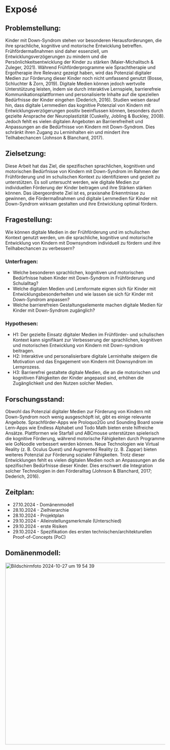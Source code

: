 # Exposé
## Problemstellung:
Kinder mit Down-Syndrom stehen vor besonderen Herausforderungen, die ihre sprachliche, kognitive und motorische Entwicklung betreffen. Frühfördermaßnahmen sind daher essenziell, um Entwicklungsverzögerungen zu mindern und die Persönlichkeitsentwicklung der Kinder zu stärken (Maier-Michalitsch & Zuleger, 2021). Während Frühförderprogramme wie Sprachtherapie und Ergotherapie ihre Relevanz gezeigt haben, wird das Potenzial digitaler Medien zur Förderung dieser Kinder noch nicht umfassend genutzt (Bosse, Schluchter & Zorn, 2019). Digitale Medien können jedoch wertvolle Unterstützung leisten, indem sie durch interaktive Lernspiele, barrierefreie Kommunikationsplattformen und personalisierte Inhalte auf die speziellen Bedürfnisse der Kinder eingehen (Dederich, 2016). Studien weisen darauf hin, dass digitale Lernmedien das kognitive Potenzial von Kindern mit Entwicklungsverzögerungen positiv beeinflussen können, besonders durch gezielte Ansprache der Neuroplastizität (Cuskelly, Jobling & Buckley, 2008). Jedoch fehlt es vielen digitalen Angeboten an Barrierefreiheit und Anpassungen an die Bedürfnisse von Kindern mit Down-Syndrom. Dies schränkt ihren Zugang zu Lerninhalten ein und mindert ihre Teilhabechancen (Johnson & Blanchard, 2017).

## Zielsetzung:
Diese Arbeit hat das Ziel, die spezifischen sprachlichen, kognitiven und motorischen Bedürfnisse von Kindern mit Down-Syndrom im Rahmen der Frühförderung und im schulischen Kontext zu identifizieren und gezielt zu unterstützen. Es soll untersucht werden, wie digitale Medien zur individuellen Förderung der Kinder beitragen und ihre Stärken stärken können. Das übergeordnete Ziel ist es, praxisnahe Erkenntnisse zu gewinnen, die Fördermaßnahmen und digitale Lernmedien für Kinder mit Down-Syndrom wirksam gestalten und ihre Entwicklung optimal fördern.

## Fragestellung:
Wie können digitale Medien in der Frühförderung und im schulischen Kontext genutzt werden, um die sprachliche, kognitive und motorische Entwicklung von Kindern mit Downsyndrom individuell zu fördern und ihre Teilhabechancen zu verbessern?

### Unterfragen:
- Welche besonderen sprachlichen, kognitiven und motorischen Bedürfnisse haben Kinder mit Down-Syndrom in Frühförderung und Schulalltag?
- Welche digitalen Medien und Lernformate eignen sich für Kinder mit Entwicklungsbesonderheiten und wie lassen sie sich für Kinder mit Down-Syndrom anpassen?
- Welche barrierefreien Gestaltungselemente machen digitale Medien für Kinder mit Down-Syndrom zugänglich?

### Hypothesen:
- H1: Der gezielte Einsatz digitaler Medien im Frühförder- und schulischen Kontext kann signifikant zur Verbesserung der sprachlichen, kognitiven und motorischen Entwicklung von Kindern mit Down-syndrom beitragen.
- H2: Interaktive und personalisierbare digitale Lerninhalte steigern die Motivation und das Engagement von Kindern mit Downsyndrom im Lernprozess.
- H3: Barrierefrei gestaltete digitale Medien, die an die motorischen und kognitiven Fähigkeiten der Kinder angepasst sind, erhöhen die Zugänglichkeit und den Nutzen solcher Medien.

## Forschungsstand:
Obwohl das Potenzial digitaler Medien zur Förderung von Kindern mit Down-Syndrom noch wenig ausgeschöpft ist, gibt es einige relevante Angebote. Sprachförder-Apps wie Proloquo2Go und Sounding Board sowie Lern-Apps wie Endless Alphabet und Todo Math bieten erste hilfreiche Ansätze. Plattformen wie Starfall und ABCmouse unterstützen spielerisch die kognitive Förderung, während motorische Fähigkeiten durch Programme wie GoNoodle verbessert werden können. Neue Technologien wie Virtual Reality (z. B. Oculus Quest) und Augmented Reality (z. B. Zappar) bieten weiteres Potenzial zur Förderung sozialer Fähigkeiten. Trotz dieser Entwicklungen fehlt es vielen digitalen Medien noch an Anpassungen an die spezifischen Bedürfnisse dieser Kinder. Dies erschwert die Integration solcher Technologien in den Förderalltag (Johnson & Blanchard, 2017; Dederich, 2016).

## Zeitplan:
- 27.10.2024 - Domänenmodell
- 28.10.2024 - Zielhierarchie
- 28.10.2024 - Projektplan
- 29.10.2024 - Alleinstellungsmerkmale (Unterschied)
- 29.10.2024 - erste Risiken
- 29.10.2024 - Spezifikation des ersten technischen/architekturellen Proof-of-Concepts (PoC)

## Domänenmodell:
<img width="572" alt="Bildschirmfoto 2024-10-27 um 19 54 39" src="https://github.com/user-attachments/assets/28a49857-44bc-4ecc-b4f0-9b58c45057d0">


  
